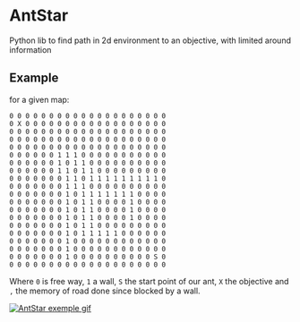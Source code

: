 # AntStar
Python lib to find path in 2d environment to an objective, with limited around information

##  Example

for a given map:

```
0 0 0 0 0 0 0 0 0 0 0 0 0 0 0 0 0 0 0 0
0 X 0 0 0 0 0 0 0 0 0 0 0 0 0 0 0 0 0 0
0 0 0 0 0 0 0 0 0 0 0 0 0 0 0 0 0 0 0 0
0 0 0 0 0 0 0 0 0 0 0 0 0 0 0 0 0 0 0 0
0 0 0 0 0 0 0 0 0 0 0 0 0 0 0 0 0 0 0 0
0 0 0 0 0 0 1 1 1 0 0 0 0 0 0 0 0 0 0 0
0 0 0 0 0 0 1 0 1 1 0 0 0 0 0 0 0 0 0 0
0 0 0 0 0 0 1 1 0 1 1 0 0 0 0 0 0 0 0 0
0 0 0 0 0 0 0 1 1 0 1 1 1 1 1 1 1 1 1 0
0 0 0 0 0 0 0 1 1 1 0 0 0 0 0 0 0 0 0 0
0 0 0 0 0 0 0 1 0 1 1 1 1 1 1 1 0 0 0 0
0 0 0 0 0 0 0 1 0 1 1 0 0 0 0 1 0 0 0 0
0 0 0 0 0 0 0 1 0 1 1 0 0 0 0 1 0 0 0 0
0 0 0 0 0 0 0 1 0 1 1 0 0 0 0 1 0 0 0 0
0 0 0 0 0 0 0 1 0 1 1 0 0 0 0 0 0 0 0 0
0 0 0 0 0 0 0 1 0 1 1 1 1 1 0 0 0 0 0 0
0 0 0 0 0 0 0 1 0 0 0 0 0 0 0 0 0 0 0 0
0 0 0 0 0 0 0 1 0 0 0 0 0 0 0 0 0 0 0 0
0 0 0 0 0 0 0 1 0 0 0 0 0 0 0 0 0 0 S 0
0 0 0 0 0 0 0 0 0 0 0 0 0 0 0 0 0 0 0 0
```

Where ``0`` is free way, ``1`` a wall, ``S`` the start point of our ant, ``X`` the objective and ``,`` the memory of road done since blocked by a wall.

[![AntStar exemple gif](https://raw.githubusercontent.com/buxx/AntStar/master/doc/antstar.gif)](https://raw.githubusercontent.com/buxx/AntStar/master/doc/antstar.gif) 
